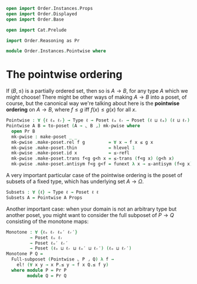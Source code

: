 ```agda
open import Order.Instances.Props
open import Order.Displayed
open import Order.Base

open import Cat.Prelude

import Order.Reasoning as Pr

module Order.Instances.Pointwise where
```

# The pointwise ordering

If $(B, \le)$ is a partially ordered set, then so is $A \to B$, for any
type $A$ which we might choose! There might be other ways of making $A
\to B$ into a poset, of course, but the canonical way we're talking
about here is the **pointwise ordering** on $A \to B$, where $f \le g$
iff $f(x) \le g(x)$ for all $x$.

```agda
Pointwise : ∀ {ℓ ℓₐ ℓᵣ} → Type ℓ → Poset ℓₐ ℓᵣ → Poset (ℓ ⊔ ℓₐ) (ℓ ⊔ ℓᵣ)
Pointwise A B = to-poset (A → ⌞ B ⌟) mk-pwise where
  open Pr B
  mk-pwise : make-poset _ _
  mk-pwise .make-poset.rel f g         = ∀ x → f x ≤ g x
  mk-pwise .make-poset.thin            = hlevel 1
  mk-pwise .make-poset.id x            = ≤-refl
  mk-pwise .make-poset.trans f<g g<h x = ≤-trans (f<g x) (g<h x)
  mk-pwise .make-poset.antisym f<g g<f = funext λ x → ≤-antisym (f<g x) (g<f x)

```

A very important particular case of the pointwise ordering is the poset
of subsets of a fixed type, which has underlying set $A \to \Omega$.

```agda
Subsets : ∀ {ℓ} → Type ℓ → Poset ℓ ℓ
Subsets A = Pointwise A Props
```

Another important case: when your domain is not an arbitrary type but
another poset, you might want to consider the full subposet of $P \to Q$
consisting of the monotone maps:

```agda
Monotone : ∀ {ℓₒ ℓᵣ ℓₒ′ ℓᵣ′}
         → Poset ℓₒ ℓᵣ
         → Poset ℓₒ′ ℓᵣ′
         → Poset (ℓₒ ⊔ ℓᵣ ⊔ ℓₒ′ ⊔ ℓᵣ′) (ℓₒ ⊔ ℓᵣ′)
Monotone P Q =
  Full-subposet (Pointwise ⌞ P ⌟ Q) λ f →
    el! (∀ x y → x P.≤ y → f x Q.≤ f y)
  where module P = Pr P
        module Q = Pr Q
```

